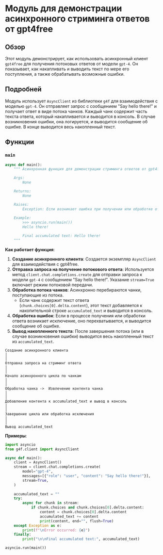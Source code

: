 # Модуль для демонстрации асинхронного стриминга ответов от gpt4free

## Обзор

Этот модуль демонстрирует, как использовать асинхронный клиент `gpt4free` для получения потоковых ответов от модели `gpt-4`. Он показывает, как накапливать и выводить текст по мере его поступления, а также обрабатывать возможные ошибки.

## Подробней

Модуль использует `AsyncClient` из библиотеки `g4f` для взаимодействия с моделью `gpt-4`. Он отправляет запрос с сообщением "Say hello there!" и получает ответ в виде потока чанков. Каждый чанк содержит часть текста ответа, который накапливается и выводится в консоль. В случае возникновения ошибки, она логируется, и выводится сообщение об ошибке. В конце выводится весь накопленный текст.

## Функции

### `main`

```python
async def main():
    """ Асинхронная функция для демонстрации стриминга ответов от gpt4free.

    Args:
        None

    Returns:
        None

    Raises:
        Exception: Если возникает ошибка при получении или обработке ответа от gpt4free.
    
    Example:
        >>> asyncio.run(main())
        Hello there!

        Final accumulated text: Hello there!
    """
```

**Как работает функция**:

1. **Создание асинхронного клиента**: Создается экземпляр `AsyncClient` для взаимодействия с gpt4free.
2. **Отправка запроса на получение потокового ответа**: Используется метод `client.chat.completions.create` для отправки запроса к модели `gpt-4` с сообщением "Say hello there!". Указание `stream=True` включает режим потоковой передачи.
3. **Обработка потока чанков**: Асинхронно перебираются чанки, поступающие из потока.
   - Если чанк содержит текст ответа (`chunk.choices[0].delta.content`), этот текст добавляется к накопительной строке `accumulated_text` и выводится в консоль.
4. **Обработка ошибок**: Если в процессе получения или обработки ответа возникает исключение, оно перехватывается, и выводится сообщение об ошибке.
5. **Вывод накопленного текста**: После завершения потока (или в случае возникновения ошибки) выводится весь накопленный текст из `accumulated_text`.

```ascii
Создание асинхронного клиента    
│
│
Отправка запроса на стриминг ответа
│
│
Начало асинхронного цикла по чанкам
│
│
Обработка чанка ->  Извлечение контента чанка
│
│
Добавление контента к accumulated_text и вывод в консоль
│
│
Завершение цикла или обработка исключения
│
│
Вывод accumulated_text
```

**Примеры**:

```python
import asyncio
from g4f.client import AsyncClient

async def main():
    client = AsyncClient()
    stream = client.chat.completions.create(
        model="gpt-4",
        messages=[{"role": "user", "content": "Say hello there!"}],
        stream=True,
    )
    
    accumulated_text = ""
    try:
        async for chunk in stream:
            if chunk.choices and chunk.choices[0].delta.content:
                content = chunk.choices[0].delta.content
                accumulated_text += content
                print(content, end="", flush=True)
    except Exception as e:
        print(f"\nError occurred: {e}")
    finally:
        print("\n\nFinal accumulated text:", accumulated_text)

asyncio.run(main())